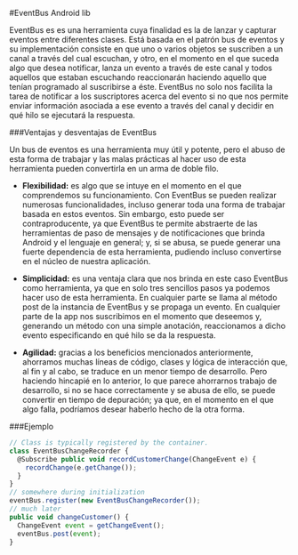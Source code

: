 #EventBus Android lib

EventBus es es una herramienta cuya finalidad es la de lanzar y capturar eventos entre diferentes clases. Está basada en el patrón bus de eventos y su implementación consiste en que uno o varios objetos se suscriben a un canal a través del cual escuchan, y otro, en el momento en el que suceda algo que desea notificar, lanza un evento a través de este canal y todos aquellos que estaban escuchando reaccionarán haciendo aquello que tenían programado al suscribirse a éste. EventBus no solo nos facilita la tarea de notificar a los suscriptores acerca del evento si no que nos permite enviar información asociada a ese evento a través del canal y decidir en qué hilo se ejecutará la respuesta.

###Ventajas y desventajas de EventBus

Un bus de eventos es una herramienta muy útil y potente, pero el abuso de esta forma de trabajar y las malas prácticas al hacer uso de esta herramienta pueden convertirla en un arma de doble filo.
* **Flexibilidad:** es algo que se intuye en el momento en el que comprendemos su funcionamiento. Con EventBus se pueden realizar numerosas funcionalidades, incluso generar toda una forma de trabajar basada en estos eventos. Sin embargo, esto puede ser contraproducente, ya que EventBus te permite abstraerte de las herramientas de paso de mensajes y de notificaciones que brinda Android y el lenguaje en general; y, si se abusa, se puede generar una fuerte dependencia de esta herramienta, pudiendo incluso convertirse en el núcleo de nuestra aplicación.

* **Simplicidad:** es una ventaja clara que nos brinda en este caso EventBus como herramienta, ya que en solo tres sencillos pasos ya podemos hacer uso de esta herramienta. En cualquier parte se llama al método post de la instancia de EventBus y se propaga un evento. En cualquier parte de la app nos suscribimos en el momento que deseemos y, generando un método con una simple anotación, reaccionamos a dicho evento especificando en qué hilo se da la respuesta.

* **Agilidad:** gracias a los beneficios mencionados anteriormente, ahorramos muchas líneas de código, clases y lógica de interacción que, al fin y al cabo, se traduce en un menor tiempo de desarrollo. Pero haciendo hincapié en lo anterior, lo que parece ahorrarnos trabajo de desarrollo, si no se hace correctamente y se abusa de ello, se puede convertir en tiempo de depuración; ya que, en el momento en el que algo falla, podríamos desear haberlo hecho de la otra forma.

###Ejemplo
```javascript
// Class is typically registered by the container.
class EventBusChangeRecorder {
  @Subscribe public void recordCustomerChange(ChangeEvent e) {
    recordChange(e.getChange());
  }
}
// somewhere during initialization
eventBus.register(new EventBusChangeRecorder());
// much later
public void changeCustomer() {
  ChangeEvent event = getChangeEvent();
  eventBus.post(event);
}
```
